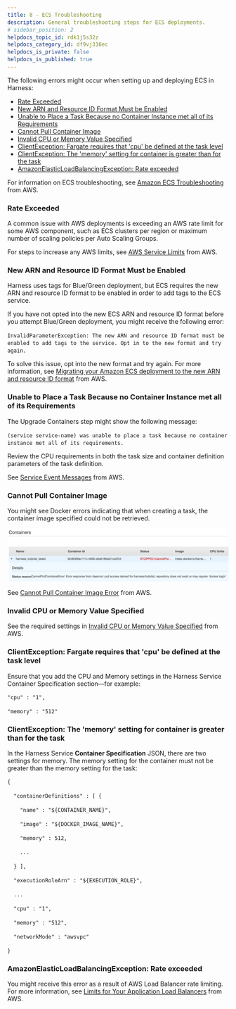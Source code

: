 ```yaml
---
title: 8 - ECS Troubleshooting
description: General troubleshooting steps for ECS deployments.
# sidebar_position: 2
helpdocs_topic_id: rdk1j5s32z
helpdocs_category_id: df9vj316ec
helpdocs_is_private: false
helpdocs_is_published: true
---
```


The following errors might occur when setting up and deploying ECS in Harness:

* [Rate Exceeded](https://docs.harness.io/article/rdk1j5s32z-ecs-troubleshooting#rate_exceeded)
* [New ARN and Resource ID Format Must be Enabled](https://docs.harness.io/article/rdk1j5s32z-ecs-troubleshooting#new_arn_and_resource_id_format_must_be_enabled)
* [Unable to Place a Task Because no Container Instance met all of its Requirements](https://docs.harness.io/article/rdk1j5s32z-ecs-troubleshooting#unable_to_place_a_task_because_no_container_instance_met_all_of_its_requirements)
* [Cannot Pull Container Image](https://docs.harness.io/article/rdk1j5s32z-ecs-troubleshooting#cannot_pull_container_image)
* [Invalid CPU or Memory Value Specified](https://docs.harness.io/article/rdk1j5s32z-ecs-troubleshooting#invalid_cpu_or_memory_value_specified)
* [ClientException: Fargate requires that 'cpu' be defined at the task level](https://docs.harness.io/article/rdk1j5s32z-ecs-troubleshooting#client_exception_fargate_requires_that_cpu_be_defined_at_the_task_level)
* [ClientException: The 'memory' setting for container is greater than for the task](https://docs.harness.io/article/rdk1j5s32z-ecs-troubleshooting#client_exception_the_memory_setting_for_container_is_greater_than_for_the_task)
* [AmazonElasticLoadBalancingException: Rate exceeded](https://docs.harness.io/article/rdk1j5s32z-ecs-troubleshooting#amazon_elastic_load_balancing_exception_rate_exceeded)

For information on ECS troubleshooting, see [Amazon ECS Troubleshooting](https://docs.aws.amazon.com/AmazonECS/latest/developerguide/troubleshooting.html) from AWS.

### Rate Exceeded

A common issue with AWS deployments is exceeding an AWS rate limit for some AWS component, such as ECS clusters per region or maximum number of scaling policies per Auto Scaling Groups.

For steps to increase any AWS limits, see [AWS Service Limits](https://docs.aws.amazon.com/general/latest/gr/aws_service_limits.html) from AWS.

### New ARN and Resource ID Format Must be Enabled

Harness uses tags for Blue/Green deployment, but ECS requires the new ARN and resource ID format to be enabled in order to add tags to the ECS service.

If you have not opted into the new ECS ARN and resource ID format before you attempt Blue/Green deployment, you might receive the following error:

`InvalidParameterException: The new ARN and resource ID format must be enabled to add tags to the service. Opt in to the new format and try again.`

To solve this issue, opt into the new format and try again. For more information, see [Migrating your Amazon ECS deployment to the new ARN and resource ID format](https://aws.amazon.com/blogs/compute/migrating-your-amazon-ecs-deployment-to-the-new-arn-and-resource-id-format-2/) from AWS.

### Unable to Place a Task Because no Container Instance met all of its Requirements

The Upgrade Containers step might show the following message:

`(service service-name) was unable to place a task because no container instance met all of its requirements.`

Review the CPU requirements in both the task size and container definition parameters of the task definition.

See [Service Event Messages](https://docs.aws.amazon.com/AmazonECS/latest/developerguide/service-event-messages.html#service-event-messages-list) from AWS.

### Cannot Pull Container Image

You might see Docker errors indicating that when creating a task, the container image specified could not be retrieved.

![](./static/ecs-troubleshooting-90.png)

See [Cannot Pull Container Image Error](https://docs.aws.amazon.com/AmazonECS/latest/developerguide/task_cannot_pull_image.html) from AWS.

### Invalid CPU or Memory Value Specified

See the required settings in [Invalid CPU or Memory Value Specified](https://docs.aws.amazon.com/AmazonECS/latest/developerguide/task-cpu-memory-error.html) from AWS.

### ClientException: Fargate requires that 'cpu' be defined at the task level

Ensure that you add the CPU and Memory settings in the Harness Service Container Specification section—for example:


```
"cpu" : "1",  
  
"memory" : "512"
```
### ClientException: The 'memory' setting for container is greater than for the task

In the Harness Service **Container Specification** JSON, there are two settings for memory. The memory setting for the container must not be greater than the memory setting for the task:


```
{  
  
  "containerDefinitions" : [ {  
  
    "name" : "${CONTAINER_NAME}",  
  
    "image" : "${DOCKER_IMAGE_NAME}",  
  
    "memory" : 512,  
  
    ...  
  
  } ],  
  
  "executionRoleArn" : "${EXECUTION_ROLE}",  
  
  ...  
  
  "cpu" : "1",  
  
  "memory" : "512",  
  
  "networkMode" : "awsvpc"  
  
}
```
### AmazonElasticLoadBalancingException: Rate exceeded

You might receive this error as a result of AWS Load Balancer rate limiting. For more information, see [Limits for Your Application Load Balancers](https://docs.aws.amazon.com/elasticloadbalancing/latest/application/load-balancer-limits.html) from AWS.

